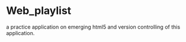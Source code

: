 Web_playlist
============

a practice application on emerging html5 and version controlling of this application.
